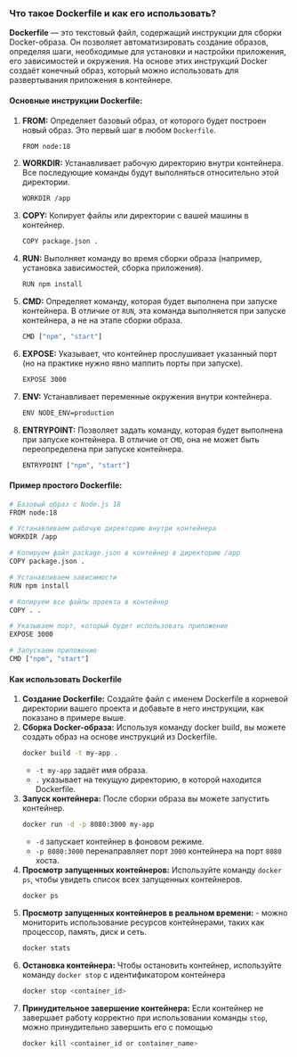 ### Что такое Dockerfile и как его использовать?

**Dockerfile** — это текстовый файл, содержащий инструкции для сборки Docker-образа. Он позволяет автоматизировать
создание образов, определяя шаги, необходимые для установки и настройки приложения, его зависимостей и окружения.
На основе этих инструкций Docker создаёт конечный образ, который можно использовать для развертывания приложения
в контейнере.

#### Основные инструкции Dockerfile:

1. **FROM:** Определяет базовый образ, от которого будет построен новый образ. Это первый шаг в любом `Dockerfile`.
    ```bash 
    FROM node:18 
    ```
2. **WORKDIR:** Устанавливает рабочую директорию внутри контейнера. Все последующие команды будут выполняться
   относительно этой директории.
    ```bash 
    WORKDIR /app 
    ```
3. **COPY:** Копирует файлы или директории с вашей машины в контейнер.
    ```bash 
    COPY package.json .
    ```
4. **RUN:** Выполняет команду во время сборки образа (например, установка зависимостей, сборка приложения).
    ```bash 
    RUN npm install
    ```
5. **CMD:** Определяет команду, которая будет выполнена при запуске контейнера. В отличие от `RUN`, эта команда
   выполняется при запуске контейнера, а не на этапе сборки образа.
    ```bash 
    CMD ["npm", "start"]
    ```
6. **EXPOSE:** Указывает, что контейнер прослушивает указанный порт (но на практике нужно явно маппить порты при запуске).
    ```bash 
    EXPOSE 3000
    ```
7. **ENV:** Устанавливает переменные окружения внутри контейнера.
    ```bash 
    ENV NODE_ENV=production
    ```
8. **ENTRYPOINT:** Позволяет задать команду, которая будет выполнена при запуске контейнера. В отличие от `CMD`,
   она не может быть переопределена при запуске контейнера.
    ```bash 
    ENTRYPOINT ["npm", "start"]
    ```

#### Пример простого Dockerfile:

```bash
# Базовый образ с Node.js 18
FROM node:18

# Устанавливаем рабочую директорию внутри контейнера
WORKDIR /app

# Копируем файл package.json в контейнер в директорию /app
COPY package.json .

# Устанавливаем зависимости
RUN npm install

# Копируем все файлы проекта в контейнер
COPY . .

# Указываем порт, который будет использовать приложение
EXPOSE 3000

# Запускаем приложение
CMD ["npm", "start"]
```

#### Как использовать Dockerfile

1. **Создание Dockerfile:** Создайте файл с именем Dockerfile в корневой директории вашего проекта и добавьте 
в него инструкции, как показано в примере выше.
2. **Сборка Docker-образа:** Используя команду docker build, вы можете создать образ на основе инструкций из 
Dockerfile.
    ```bash
    docker build -t my-app .
    ```
   - `-t my-app` задаёт имя образа.
   - `.` указывает на текущую директорию, в которой находится Dockerfile.
3. **Запуск контейнера:** После сборки образа вы можете запустить контейнер.
    ```bash
    docker run -d -p 8080:3000 my-app
    ```
   - `-d` запускает контейнер в фоновом режиме.
   - `-p 8080:3000` перенаправляет порт `3000` контейнера на порт `8080` хоста.
4. **Просмотр запущенных контейнеров:** Используйте команду `docker ps`, чтобы увидеть список всех запущенных контейнеров.
    ```bash
    docker ps
    ```
5. **Просмотр запущенных контейнеров в реальном времени:** - можно мониторить использование ресурсов контейнерами, 
таких как процессор, память, диск и сеть.
    ```bash
    docker stats
    ```
6. **Остановка контейнера:** Чтобы остановить контейнер, используйте команду `docker stop` с идентификатором контейнера
    ```bash
    docker stop <container_id>
    ```
7. **Принудительное завершение контейнера:** Если контейнер не завершает работу корректно при использовании команды `stop`, 
можно принудительно завершить его с помощью
    ```bash
    docker kill <container_id or container_name>
    ```
